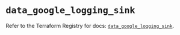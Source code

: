 # `data_google_logging_sink`

Refer to the Terraform Registry for docs: [`data_google_logging_sink`](https://registry.terraform.io/providers/hashicorp/google/5.18.0/docs/data-sources/logging_sink).
